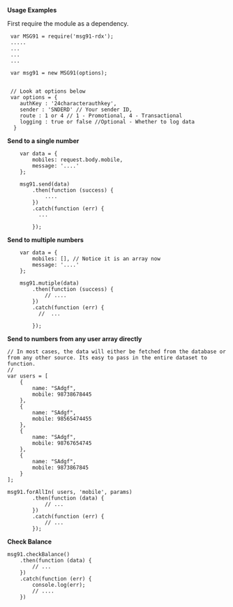 **Usage Examples**

First require the module as a dependency. 





    
    
     var MSG91 = require('msg91-rdx');
     .....
     ...
     ...
     ...
      
     var msg91 = new MSG91(options);
     
     
     // Look at options below
     var options = {
        authKey : '24characterauthkey',
        sender : 'SNDERD' // Your sender ID,
        route : 1 or 4 // 1 - Promotional, 4 - Transactional
        logging : true or false //Optional - Whether to log data
      }
     
     
     
**Send to a single number**
     
     
     
        var data = {
            mobiles: request.body.mobile,
            message: '....'
        };
                        
        msg91.send(data)
            .then(function (success) {
                ....
            })
            .catch(function (err) {
              ...
    
            });
            
                 
**Send to multiple numbers**     
     
     
        var data = {
            mobiles: [], // Notice it is an array now
            message: '....'
        };
       
        msg91.mutiple(data)
            .then(function (success) {
                // ....
            })
            .catch(function (err) {
              //  ...
    
            });
            
            
**Send to numbers from any user array directly**

    // In most cases, the data will either be fetched from the database or from any other source. Its easy to pass in the entire dataset to function. 
    // 
    var users = [
        {
            name: "SAdgf",
            mobile: 98738678445
        },
        {
            name: "SAdgf",
            mobile: 98565474455
        },
        {
            name: "SAdgf",
            mobile: 98767654745
        },
        {
            name: "SAdgf",
            mobile: 9873867845
        }
    ];
   
    msg91.forAllIn( users, 'mobile', params)
            .then(function (data) {
                // ...
            })
            .catch(function (err) {
                // ...
            });
                
           
    
    
            
**Check Balance**

    msg91.checkBalance()
        .then(function (data) {
            // ...
        })
        .catch(function (err) {
            console.log(err);
            // ....
        })